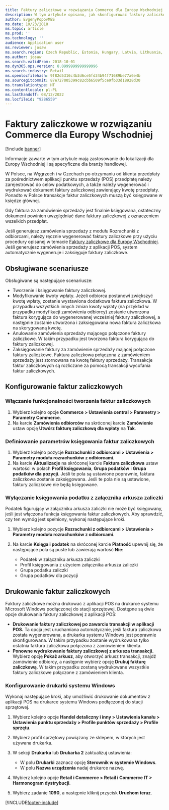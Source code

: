 ```yaml
---
title: Faktury zaliczkowe w rozwiązaniu Commerce dla Europy Wschodniej
description: W tym artykule opisano, jak skonfigurować faktury zaliczkowe w aplikacji Commerce dla Europy Wschodniej.
author: EvgenyPopovMBS
ms.date: 10/23/2018
ms.topic: article
ms.prod: ''
ms.technology: ''
audience: Application user
ms.reviewer: josaw
ms.search.region: Czech Republic, Estonia, Hungary, Latvia, Lithuania, Poland, Russia
ms.author: josaw
ms.search.validFrom: 2018-10-01
ms.dyn365.ops.version: 8.0999999999999996
ms.search.industry: Retail
ms.openlocfilehash: 9f82d5316c4b3d6ce5fd34b94f71689be77a6e4b
ms.sourcegitcommit: 87e727005399c82cbb6509f5ce9fb33d18928d30
ms.translationtype: HT
ms.contentlocale: pl-PL
ms.lasthandoff: 08/12/2022
ms.locfileid: "9286559"
---
```

# <a name="advance-invoices-for-commerce-for-eastern-europe"></a>Faktury zaliczkowe w rozwiązaniu Commerce dla Europy Wschodniej

[!include [banner](../includes/banner.md)]

Informacje zawarte w tym artykule mają zastosowanie do lokalizacji dla Europy Wschodniej i są specyficzne dla branży handlowej.

W Polsce, na Węgrzech i w Czechach po otrzymaniu od klienta przedpłaty za pośrednictwem aplikacji punktu sprzedaży (POS) przedpłatę należy zarejestrować do celów podatkowych, a także należy wygenerować i wydrukować dokument faktury zaliczkowej zawierający kwotę przedpłaty. Ponadto w Polsce transakcje faktur zaliczkowych muszą być księgowane w księdze głównej.

Gdy faktura za zamówienie sprzedaży jest finalnie księgowana, ostateczny dokument powinien uwzględniać dane faktury zaliczkowej z oznaczeniem wszelkich przedpłat.

Jeśli generujesz zamówienia sprzedaży z modułu Rozrachunki z odbiorcami, należy ręcznie wygenerować faktury zaliczkowe przy użyciu procedury opisanej w temacie [Faktury zaliczkowe dla Europy Wschodniej](/dynamics365/unified-operations/financials/localizations/emea-advance-invoice). Jeśli generujesz zamówienia sprzedaży z aplikacji POS, system automatycznie wygeneruje i zaksięguje faktury zaliczkowe.

## <a name="supported-scenarios"></a>Obsługiwane scenariusze

Obsługiwane są następujące scenariusze:

- Tworzenie i księgowanie faktury zaliczkowej.
- Modyfikowanie kwoty wpłaty. Jeżeli odbiorca postanowi zwiększyć kwotę wpłaty, zostanie wystawiona dodatkowa faktura zaliczkowa. W przypadku wszystkich innych zmian kwoty wpłaty (na przykład w przypadku modyfikacji zamówienia odbiorcy) zostanie utworzona faktura korygująca do wygenerowanej wcześniej faktury zaliczkowej, a następnie zostanie utworzona i zaksięgowana nowa faktura zaliczkowa na skorygowaną kwotę.
- Anulowanie zamówienia sprzedaży mającego połączone faktury zaliczkowe. W takim przypadku jest tworzona faktura korygująca do faktury zaliczkowej.
- Zaksięgowanie faktury za zamówienie sprzedaży mającej połączone faktury zaliczkowe. Faktura zaliczkowa połączona z zamówieniem sprzedaży jest stornowana na kwotę faktury sprzedaży. Transakcje faktur zaliczkowych są rozliczane za pomocą transakcji wycofania faktur zaliczkowych.

## <a name="set-up-advance-invoices"></a>Konfigurowanie faktur zaliczkowych

### <a name="turn-on-the-functionality-for-creating-advance-invoices"></a>Włączanie funkcjonalności tworzenia faktur zaliczkowych

1. Wybierz kolejno opcje **Commerce \> Ustawienia central \> Parametry \> Parametry Commerce**.
2. Na karcie **Zamówienia odbiorców** na skróconej karcie **Zamówienie** ustaw opcję **Utwórz fakturę zaliczkową dla wpłaty** na **Tak**.

### <a name="define-the-parameters-for-posting-advance-invoices"></a>Definiowanie parametrów księgowania faktur zaliczkowych

1. Wybierz kolejno pozycje **Rozrachunki z odbiorcami \> Ustawienia \> Parametry modułu rozrachunków z odbiorcami**.
2. Na karcie **Aktualizacje** na skróconej karcie **Faktura zaliczkowa** ustaw wartości w polach **Profil księgowania**, **Grupa podatków** i **Grupa podatków dla pozycji**. Jeśli te pola są ustawione poprawnie, faktura zaliczkowa zostanie zaksięgowana. Jeśli te pola nie są ustawione, faktury zaliczkowe nie będą księgowane.

### <a name="turn-off-posting-of-the-sales-tax-on-prepayment-journal-voucher"></a>Wyłączanie księgowania podatku z załącznika arkusza zaliczki

Podatek figurujący w załączniku arkusza zaliczki nie może być księgowany, jeśli jest włączona funkcja księgowania faktur zaliczkowych. Aby sprawdzić, czy ten wymóg jest spełniony, wykonaj następujące kroki.

1. Wybierz kolejno pozycje **Rozrachunki z odbiorcami \> Ustawienia \> Parametry modułu rozrachunków z odbiorcami**.
2. Na karcie **Księga i podatek** na skróconej karcie **Płatność** upewnij się, że następujące pola są puste lub zawierają wartość **Nie**:

    - Podatek w załączniku arkusza zaliczki
    - Profil księgowania z użyciem załącznika arkusza zaliczki
    - Grupa podatku zaliczki
    - Grupa podatków dla pozycji

## <a name="print-advance-invoices"></a>Drukowanie faktur zaliczkowych

Faktury zaliczkowe można drukować z aplikacji POS na drukarce systemu Microsoft Windows podłączonej do stacji sprzętowej. Dostępne są dwie opcje drukowania faktury zaliczkowej z aplikacji POS:

- **Drukowanie faktury zaliczkowej po zawarciu transakcji w aplikacji POS.** Ta opcja jest uruchamiana automatycznie, jeśli faktura zaliczkowa została wygenerowana, a drukarka systemu Windows jest poprawnie skonfigurowana. W takim przypadku zostanie wydrukowana tylko ostatnia faktura zaliczkowa połączona z zamówieniem klienta.
- **Ponowne wydrukowanie faktury zaliczkowej z arkusza transakcji.** Wybierz opcję **Pokaż arkusz**, aby otworzyć arkusz transakcji, znajdź zamówienie odbiorcy, a następnie wybierz opcję **Drukuj fakturę zaliczkową**. W takim przypadku zostaną wydrukowane wszystkie faktury zaliczkowe połączone z zamówieniem klienta.

### <a name="set-up-a-windows-printer"></a>Konfigurowanie drukarki systemu Windows

Wykonaj następujące kroki, aby umożliwić drukowanie dokumentów z aplikacji POS na drukarce systemu Windows podłączonej do stacji sprzętowej.

1. Wybierz kolejno opcje **Handel detaliczny i inny \> Ustawienia kanału \> Ustawienia punktu sprzedaży \> Profile punktów sprzedaży \> Profile sprzętu**.
2. Wybierz profil sprzętowy powiązany ze sklepem, w których jest używana drukarka.
3. W sekcji **Drukarka** lub **Drukarka 2** zaktualizuj ustawienia:

    - W polu **Drukarki** zaznacz opcję **Sterownik w systemie Windows**.
    - W polu **Nazwa urządzenia** nadaj drukarce nazwę.

4. Wybierz kolejno opcje **Retail i Commerce \> Retail i Commerce IT \> Harmonogram dystrybucji**.
5. Wybierz zadanie **1090**, a następnie kliknij przycisk **Uruchom teraz**.


[!INCLUDE[footer-include](../../includes/footer-banner.md)]
